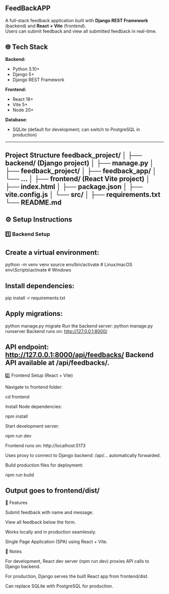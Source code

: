 FeedBackAPP
---------------------------------------
A full-stack feedback application built with **Django REST Framework** (backend) and **React + Vite** (frontend).  
Users can submit feedback and view all submitted feedback in real-time.

## 🌐 Tech Stack

**Backend:**  
- Python 3.10+  
- Django 5+  
- Django REST Framework  

**Frontend:**  
- React 18+  
- Vite 5+  
- Node 20+  

**Database:**  
- SQLite (default for development; can switch to PostgreSQL in production)  

-------------------------------------------------------
**Project Structure**
feedback_project/
│
├── backend/ (Django project)
│ ├── manage.py
│ ├── feedback_project/
│ ├── feedback_app/
│ └── ...
│
├── frontend/ (React Vite project)
│ ├── index.html
│ ├── package.json
│ ├── vite.config.js
│ └── src/
│
├── requirements.txt
└── README.md
-------------------------------------------------------------
## ⚙️ Setup Instructions

### 1️⃣ Backend Setup

Create a virtual environment:
--------------------------------
python -m venv venv
source env/bin/activate  # Linux/macOS
env\Scripts\activate     # Windows

Install dependencies:
-------------------------------
pip install -r requirements.txt

Apply migrations:
----------------------------
python manage.py migrate
Run the backend server:
python manage.py runserver
Backend runs on: http://127.0.0.1:8000/

API endpoint: http://127.0.0.1:8000/api/feedbacks/
Backend API available at /api/feedbacks/.
--------------------------------------------------------

2️⃣ Frontend Setup (React + Vite)

Navigate to frontend folder:

cd frontend


Install Node dependencies:

npm install


Start development server:

npm run dev


Frontend runs on: http://localhost:5173

Uses proxy to connect to Django backend: /api/... automatically forwarded.

Build production files for deployment:

npm run build

Output goes to frontend/dist/
-----------------------------------------------------------
🔧 Features

Submit feedback with name and message.

View all feedback below the form.

Works locally and in production seamlessly.

Single Page Application (SPA) using React + Vite.

📌 Notes

For development, React dev server (npm run dev) proxies API calls to Django backend.

For production, Django serves the built React app from frontend/dist.

Can replace SQLite with PostgreSQL for production.




